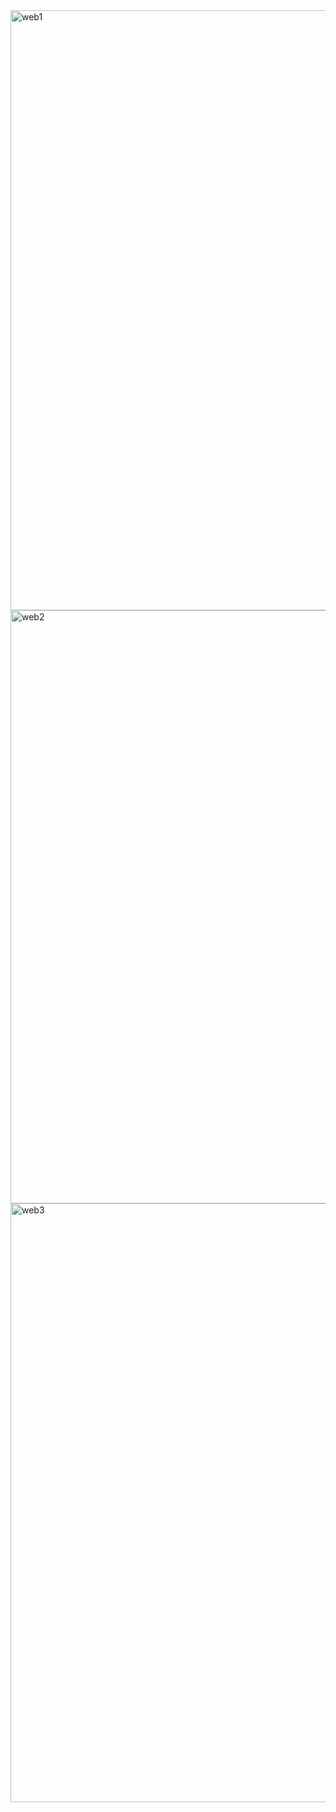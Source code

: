

<img width="960" alt="web1" src="https://user-images.githubusercontent.com/55921646/97269662-e3e94580-1853-11eb-9355-01e057fcbe68.PNG">
<img width="949" alt="web2" src="https://user-images.githubusercontent.com/55921646/97269675-e8adf980-1853-11eb-87c7-223831a820d5.PNG">
<img width="958" alt="web3" src="https://user-images.githubusercontent.com/55921646/97272272-a8507a80-1857-11eb-977d-a7a905d0dd02.PNG">


